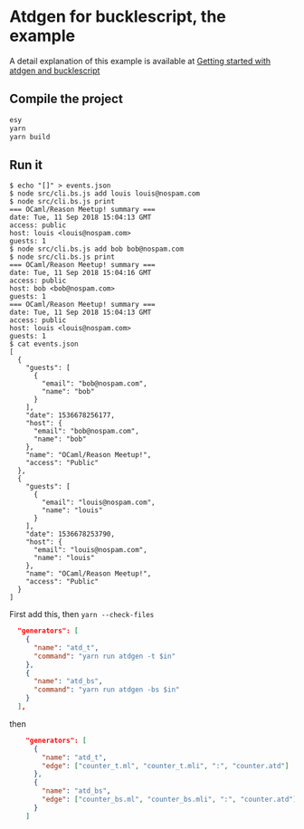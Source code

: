 # Atdgen for bucklescript, the example

A detail explanation of this example is available at [Getting started
with atdgen and
bucklescript](https://tech.ahrefs.com/getting-started-with-atdgen-and-bucklescript-1f3a14004081)

## Compile the project

```bash
esy
yarn
yarn build
```

## Run it

```
$ echo "[]" > events.json
$ node src/cli.bs.js add louis louis@nospam.com
$ node src/cli.bs.js print
=== OCaml/Reason Meetup! summary ===
date: Tue, 11 Sep 2018 15:04:13 GMT
access: public
host: louis <louis@nospam.com>
guests: 1
$ node src/cli.bs.js add bob bob@nospam.com
$ node src/cli.bs.js print
=== OCaml/Reason Meetup! summary ===
date: Tue, 11 Sep 2018 15:04:16 GMT
access: public
host: bob <bob@nospam.com>
guests: 1
=== OCaml/Reason Meetup! summary ===
date: Tue, 11 Sep 2018 15:04:13 GMT
access: public
host: louis <louis@nospam.com>
guests: 1
$ cat events.json
[
  {
    "guests": [
      {
        "email": "bob@nospam.com",
        "name": "bob"
      }
    ],
    "date": 1536678256177,
    "host": {
      "email": "bob@nospam.com",
      "name": "bob"
    },
    "name": "OCaml/Reason Meetup!",
    "access": "Public"
  },
  {
    "guests": [
      {
        "email": "louis@nospam.com",
        "name": "louis"
      }
    ],
    "date": 1536678253790,
    "host": {
      "email": "louis@nospam.com",
      "name": "louis"
    },
    "name": "OCaml/Reason Meetup!",
    "access": "Public"
  }
]
```

First add this, then `yarn --check-files`
```json
  "generators": [
    {
      "name": "atd_t",
      "command": "yarn run atdgen -t $in"
    },
    {
      "name": "atd_bs",
      "command": "yarn run atdgen -bs $in"
    }
  ],
```
then


```json
    "generators": [
      {
        "name": "atd_t",
        "edge": ["counter_t.ml", "counter_t.mli", ":", "counter.atd"]
      },
      {
        "name": "atd_bs",
        "edge": ["counter_bs.ml", "counter_bs.mli", ":", "counter.atd"]
      }
    ]
```
